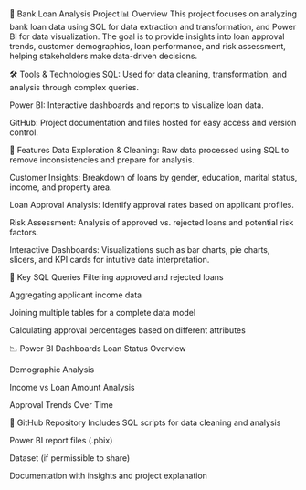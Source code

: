 🏦 Bank Loan Analysis Project
📊 Overview
This project focuses on analyzing bank loan data using SQL for data extraction and transformation, and Power BI for data visualization. The goal is to provide insights into loan approval trends, customer demographics, loan performance, and risk assessment, helping stakeholders make data-driven decisions.

🛠️ Tools & Technologies
SQL: Used for data cleaning, transformation, and analysis through complex queries.

Power BI: Interactive dashboards and reports to visualize loan data.

GitHub: Project documentation and files hosted for easy access and version control.

📁 Features
Data Exploration & Cleaning: Raw data processed using SQL to remove inconsistencies and prepare for analysis.

Customer Insights: Breakdown of loans by gender, education, marital status, income, and property area.

Loan Approval Analysis: Identify approval rates based on applicant profiles.

Risk Assessment: Analysis of approved vs. rejected loans and potential risk factors.

Interactive Dashboards: Visualizations such as bar charts, pie charts, slicers, and KPI cards for intuitive data interpretation.

📌 Key SQL Queries
Filtering approved and rejected loans

Aggregating applicant income data

Joining multiple tables for a complete data model

Calculating approval percentages based on different attributes

📉 Power BI Dashboards
Loan Status Overview

Demographic Analysis

Income vs Loan Amount Analysis

Approval Trends Over Time

🔗 GitHub Repository Includes
SQL scripts for data cleaning and analysis

Power BI report files (.pbix)

Dataset (if permissible to share)

Documentation with insights and project explanation
